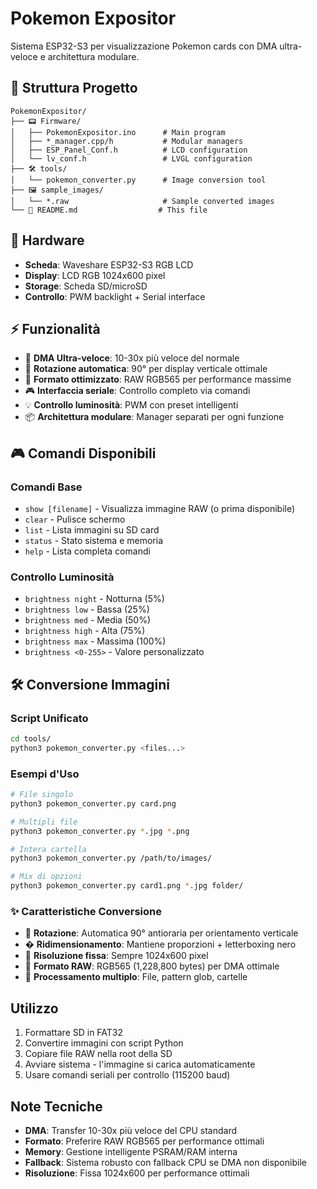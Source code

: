 # Pokemon Expositor

Sistema ESP32-S3 per visualizzazione Pokemon cards con DMA ultra-veloce e architettura modulare.

## 📁 Struttura Progetto

```
PokemonExpositor/
├── 📟 Firmware/
│   ├── PokemonExpositor.ino      # Main program
│   ├── *_manager.cpp/h           # Modular managers  
│   ├── ESP_Panel_Conf.h          # LCD configuration
│   └── lv_conf.h                 # LVGL configuration
├── 🛠️ tools/
│   └── pokemon_converter.py      # Image conversion tool
├── 🖼️ sample_images/
│   └── *.raw                     # Sample converted images
└── 📖 README.md                  # This file
```

## 🔧 Hardware
- **Scheda**: Waveshare ESP32-S3 RGB LCD
- **Display**: LCD RGB 1024x600 pixel
- **Storage**: Scheda SD/microSD
- **Controllo**: PWM backlight + Serial interface

## ⚡ Funzionalità
- 🚀 **DMA Ultra-veloce**: 10-30x più veloce del normale
- 🔄 **Rotazione automatica**: 90° per display verticale ottimale
- 💾 **Formato ottimizzato**: RAW RGB565 per performance massime
- 🎮 **Interfaccia seriale**: Controllo completo via comandi
- 💡 **Controllo luminosità**: PWM con preset intelligenti
- 📦 **Architettura modulare**: Manager separati per ogni funzione

## 🎮 Comandi Disponibili

### Comandi Base
- `show [filename]` - Visualizza immagine RAW (o prima disponibile)
- `clear` - Pulisce schermo
- `list` - Lista immagini su SD card
- `status` - Stato sistema e memoria
- `help` - Lista completa comandi

### Controllo Luminosità
- `brightness night` - Notturna (5%)
- `brightness low` - Bassa (25%) 
- `brightness med` - Media (50%)
- `brightness high` - Alta (75%)
- `brightness max` - Massima (100%)
- `brightness <0-255>` - Valore personalizzato

## 🛠️ Conversione Immagini

### Script Unificato
```bash
cd tools/
python3 pokemon_converter.py <files...>
```

### Esempi d'Uso
```bash
# File singolo
python3 pokemon_converter.py card.png

# Multipli file  
python3 pokemon_converter.py *.jpg *.png

# Intera cartella
python3 pokemon_converter.py /path/to/images/

# Mix di opzioni
python3 pokemon_converter.py card1.png *.jpg folder/
```

### ✨ Caratteristiche Conversione
- 🔄 **Rotazione**: Automatica 90° antioraria per orientamento verticale
- � **Ridimensionamento**: Mantiene proporzioni + letterboxing nero 
- 🎯 **Risoluzione fissa**: Sempre 1024x600 pixel
- 💾 **Formato RAW**: RGB565 (1,228,800 bytes) per DMA ottimale
- 🚀 **Processamento multiplo**: File, pattern glob, cartelle

## Utilizzo
1. Formattare SD in FAT32
2. Convertire immagini con script Python
3. Copiare file RAW nella root della SD
4. Avviare sistema - l'immagine si carica automaticamente
5. Usare comandi seriali per controllo (115200 baud)

## Note Tecniche
- **DMA**: Transfer 10-30x più veloce del CPU standard
- **Formato**: Preferire RAW RGB565 per performance ottimali
- **Memory**: Gestione intelligente PSRAM/RAM interna
- **Fallback**: Sistema robusto con fallback CPU se DMA non disponibile
- **Risoluzione**: Fissa 1024x600 per performance ottimali
